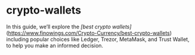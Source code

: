 # crypto-wallets
In this guide, we’ll explore the *[best crypto wallets]*(https://www.finowings.com/Crypto-Currency/best-crypto-wallets) including popular choices like Ledger, Trezor, MetaMask, and Trust Wallet, to help you make an informed decision.
